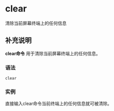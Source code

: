 clear
===

清除当前屏幕终端上的任何信息

## 补充说明

**clear命令** 用于清除当前屏幕终端上的任何信息。

###  语法

```shell
clear
```

###  实例

直接输入clear命令当前终端上的任何信息就可被清除。


<!-- Linux命令行搜索引擎：https://github.com/wsdo/linux-complete-guide.git -->
